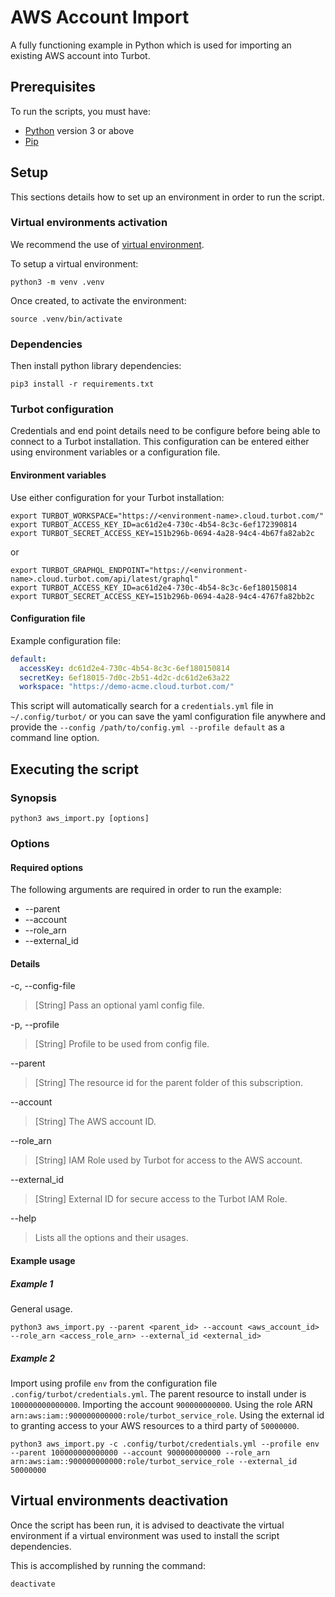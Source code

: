 # AWS Account Import

A fully functioning example in Python which is used for importing an existing AWS account into Turbot.

## Prerequisites

To run the scripts, you must have:

- [Python](https://www.python.org/) version 3 or above
- [Pip](https://pip.pypa.io/)

## Setup

This sections details how to set up an environment in order to run the script.

### Virtual environments activation

We recommend the use of [virtual environment](https://docs.python.org/3/library/venv.html).

To setup a virtual environment:

```shell
python3 -m venv .venv
```

Once created, to activate the environment:

```shell
source .venv/bin/activate
```

### Dependencies

Then install python library dependencies:

```shell
pip3 install -r requirements.txt
```

### Turbot configuration

Credentials and end point details need to be configure before being able to connect to a Turbot installation.
This configuration can be entered either using environment variables or a configuration file.

#### Environment variables

Use either configuration for your Turbot installation:

```shell
export TURBOT_WORKSPACE="https://<environment-name>.cloud.turbot.com/"
export TURBOT_ACCESS_KEY_ID=ac61d2e4-730c-4b54-8c3c-6ef172390814
export TURBOT_SECRET_ACCESS_KEY=151b296b-0694-4a28-94c4-4b67fa82ab2c
```

or

```shell
export TURBOT_GRAPHQL_ENDPOINT="https://<environment-name>.cloud.turbot.com/api/latest/graphql"
export TURBOT_ACCESS_KEY_ID=ac61d2e4-730c-4b54-8c3c-6ef180150814
export TURBOT_SECRET_ACCESS_KEY=151b296b-0694-4a28-94c4-4767fa82bb2c
```

#### Configuration file

Example configuration file:

```yaml
default:
  accessKey: dc61d2e4-730c-4b54-8c3c-6ef180150814
  secretKey: 6ef18015-7d0c-2b51-4d2c-dc61d2e63a22
  workspace: "https://demo-acme.cloud.turbot.com/"
```

This script will automatically search for a `credentials.yml` file in `~/.config/turbot/` or you can save the yaml configuration file anywhere and provide the `--config /path/to/config.yml --profile default` as a command line option.

## Executing the script

### Synopsis

```shell
python3 aws_import.py [options]
```

### Options

#### Required options

The following arguments are required in order to run the example: 

- --parent
- --account
- --role_arn
- --external_id

#### Details

-c, --config-file

> [String] Pass an optional yaml config file.

-p, --profile

> [String] Profile to be used from config file.

--parent

> [String] The resource id for the parent folder of this subscription.

--account

> [String] The AWS account ID.

--role_arn

> [String] IAM Role used by Turbot for access to the AWS account.

--external_id

> [String] External ID for secure access to the Turbot IAM Role.

--help

> Lists all the options and their usages.

#### Example usage

##### Example 1

General usage.

```shell
python3 aws_import.py --parent <parent_id> --account <aws_account_id> --role_arn <access_role_arn> --external_id <external_id>
```

##### Example 2

Import using profile `env` from the configuration file `.config/turbot/credentials.yml`.
The parent resource to install under is `100000000000000`.
Importing the account `900000000000`.
Using the role ARN `arn:aws:iam::900000000000:role/turbot_service_role`.
Using the external id to granting access to your AWS resources to a third party of `50000000`.

```shell
python3 aws_import.py -c .config/turbot/credentials.yml --profile env --parent 100000000000000 --account 900000000000 --role_arn arn:aws:iam::900000000000:role/turbot_service_role --external_id 50000000
```

## Virtual environments deactivation

Once the script has been run, it is advised to deactivate the virtual environment if a virtual environment was used
to install the script dependencies.

This is accomplished by running the command:

```shell
deactivate
```
